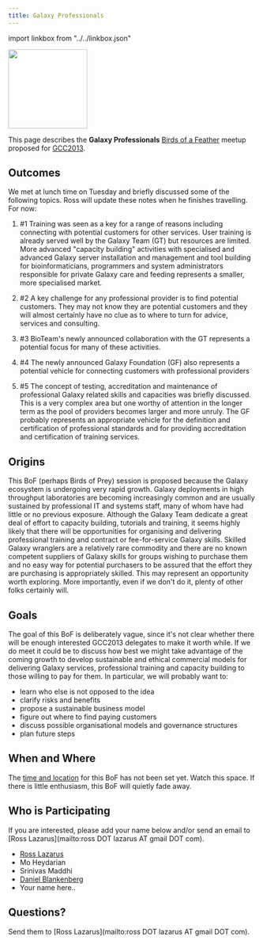 ```yaml
---
title: Galaxy Professionals
---
```


<slot name="/events/gcc2013/header" />

import linkbox from "../../linkbox.json"
<link-box :data="linkbox" />
<slot name="/events/gcc2013/bof/linkbox" />

<div class='left'><a href='/events/gcc2013/bof/'><img src="/images/logos/GCC2013BoFLogo.png" alt="" width="160" /></a></div>

This page describes the **Galaxy Professionals** [Birds of a Feather](/events/gcc2013/bof/) meetup proposed for [GCC2013](/events/gcc2013/).

## Outcomes

We met at lunch time on Tuesday and briefly discussed some of the following topics.
Ross will update these notes when he finishes travelling. For now:

1. #1 Training was seen as a key for a range of reasons including connecting with potential customers for other services. User training is already served well by the Galaxy Team (GT) but resources are limited. More advanced "capacity building" activities with specialised and advanced Galaxy server installation and management and tool building for bioinformaticians, programmers and system administrators responsible for private Galaxy care and feeding represents a smaller, more specialised market.

1. #2 A key challenge for any professional provider is to find potential customers. They may not know they are potential customers and they will almost certainly have no clue as to where to turn for advice, services and consulting.

1. #3 BioTeam's newly announced collaboration with the GT represents a potential focus for many of these activities.

1. #4 The newly announced Galaxy Foundation (GF) also represents a potential vehicle for connecting customers with professional providers

1. #5 The concept of testing, accreditation and maintenance of professional Galaxy related skills and capacities was briefly discussed. This is a very complex area but one worthy of attention in the longer term as the pool of providers becomes larger and more unruly. The GF probably represents an appropriate vehicle for the definition and certification of professional standards and for providing accreditation and certification of training services.

## Origins

This BoF (perhaps Birds of Prey) session is proposed because the Galaxy ecosystem is undergoing very rapid growth. Galaxy deployments in high throughput laboratories are becoming increasingly common and are usually sustained by professional IT and systems staff, many of whom have had little or no previous exposure. Although the Galaxy Team dedicate a great deal of effort to capacity building, tutorials and training, it seems highly likely that there will be opportunities for organising and delivering professional training and contract or fee-for-service Galaxy skills. Skilled Galaxy wranglers are a relatively rare commodity and there are no known competent suppliers of Galaxy skills for groups wishing to purchase them and no easy way for potential purchasers to be assured that the effort they are purchasing is appropriately skilled. This may represent an opportunity worth exploring. More importantly, even if we don't do it, plenty of other folks certainly will.

## Goals

The goal of this BoF is deliberately vague, since it's not clear whether there will be enough interested GCC2013 delegates to make it worth while. If we do meet it could be to discuss how best we might take advantage of the coming growth to develop sustainable and ethical commercial models for delivering Galaxy services, professional training and capacity building to those willing to pay for them. In particular, we will probably want to:

* learn who else is not opposed to the idea
* clarify risks and benefits
* propose a sustainable business model
* figure out where to find paying customers
* discuss possible organisational models and governance structures
* plan future steps

## When and Where

The [time and location](/events/gcc2013/bof/#bof-schedule) for this BoF has not been set yet.  Watch this space. If there is little enthusiasm, this BoF will quietly fade away.

## Who is Participating

If you are interested, please add your name below and/or send an email to [Ross Lazarus](mailto:ross DOT lazarus AT gmail DOT com).

* [Ross Lazarus](/people/fubar/)
* Mo Heydarian
* Srinivas Maddhi
* [Daniel Blankenberg](/people/dan/)
* Your name here..

## Questions?

Send them to [Ross Lazarus](mailto:ross DOT lazarus AT gmail DOT com).
